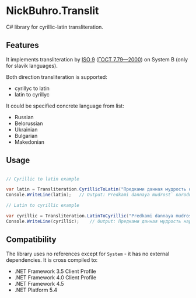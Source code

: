 # NickBuhro.Translit

C# library for cyrillic-latin transliteration.

## Features

It implements transliteration by 
[ISO 9](https://en.wikipedia.org/wiki/ISO_9) 
([ГОСТ 7.79—2000](https://ru.wikipedia.org/wiki/ISO_9#.D0.93.D0.9E.D0.A1.D0.A2_7.79.E2.80.942000)) 
on System B (only for slavik languages).

Both direction transliteration is supported:
* cyrillyc to latin
* latin to cyrillyc

It could be specified concrete language from list:
* Russian
* Belorussian
* Ukrainian
* Bulgarian
* Makedonian

## Usage

``` C#

// Cyrillic to latin example

var latin = Transliteration.CyrillicToLatin("Предками данная мудрость народная!", Language.Russian);
Console.WriteLine(latin);	// Output: Predkami dannaya mudrost` narodnaya!

// Latin to cyrillic example

var cyrillic = Transliteration.LatinToCyrillic("Predkami dannaya mudrost` narodnaya!", Language.Russian);
Console.WriteLine(cyrillic);	// Output: Предками данная мудрость народная!

```

## Compatibility

The library uses no references except for `System` - it has no external dependencies.
It is cross compiled to:

* .NET Framework 3.5 Client Profile
* .NET Framework 4.0 Client Profile
* .NET Framework 4.5
* .NET Platform 5.4
